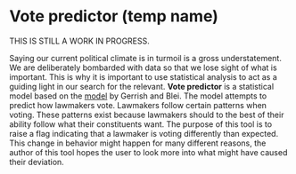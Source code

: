 Vote predictor (temp name)
==============
THIS IS STILL A WORK IN PROGRESS.

Saying our current political climate is in turmoil is a gross understatement. We are deliberately bombarded with data so that we lose sight of what is important. This is why it is important to use statistical analysis to act as a guiding light in our search for the relevant.
__Vote predictor__ is a statistical model based on the [model](http://www.cs.columbia.edu/~blei/papers/GerrishBlei2012.pdf) by Gerrish and Blei. The model attempts to predict how lawmakers vote. Lawmakers follow certain patterns when voting. These patterns exist because lawmakers should to the best of their ability follow what their constituents want. The purpose of this tool is to raise a flag indicating that a lawmaker is voting differently than expected. This change in behavior might happen for many different reasons, the author of this tool hopes the user to look more into what might have caused their deviation.


